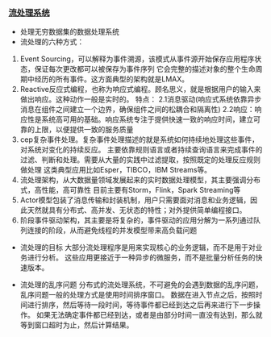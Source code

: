 ### [流处理系统](https://blog.csdn.net/ransom0512/article/details/54691618)
- 处理无穷数据集的数据处理系统
- 流处理的六种方式：
1. Event Sourcing，可以解释为事件溯源，该模式从事件源开始保存应用程序状态，保证每次更改都可以被保存为事件序列
它会完整的描述对象的整个生命周期中经历的所有事件。这方面典型的架构就是LMAX。
2. Reactive反应式编程，也称为响应式编程。顾名思义，就是根据用户的输入来做出响应。这种动作一般是实时的。
特点：
2.1消息驱动(响应式系统依靠异步消息在组件之间建立一个边界，确保组件之间的松耦合和隔离性)
2.2响应：响应性是系统高可用的基础。响应系统专注于提供快速一致的响应时间，建立可靠的上限，以便提供一致的服务质量
3. cep复杂事件处理。复杂事件处理描述的就是系统如何持续地处理这些事件，对系统对变化的持续反应。
主要依靠规则语言或者持续查询语言来完成事件的过滤、判断和处理。需要从大量的实践中过滤提取，按照既定的处理反应规则做处理
这类典型应用比如Esper，TIBCO，IBM Streams等。
4. 流处理架构，从大数据量领域发展起来的实时数据处理模型，其主要强调分布式，高性能，高可靠性
目前主要有Storm，Flink，Spark Streaming等
5. Actor模型包装了消息传输和封装机制，用户只需要面对消息和业务逻辑，因此天然就具有分布式、高并发、无状态的特性；对外提供简单编程接口。
6. 阶段事件驱动架构，其主要是将复杂的，事件驱动的应用分解为一系列通过队列连接的阶段，从而避免线程的并发模型带来高负载问题

- 流处理的目标
大部分流处理程序是用来实现核心的业务逻辑，而不是用于对业务进行分析。
这些应用更接近于一种异步的微服务，而不是批量分析任务的快速版本。

- 流处理的乱序问题
分布式的流处理系统，不可避免的会遇到数据的乱序问题，乱序问题一般的处理方式是使用时间排序窗口。
数据在进入节点之后，按照时间进行排序，然后等待一段时间，等待事件都已经到达之后再来进行下一步操作。
如果无法确定事件都已经到达，或者是由部分时间一直没有达到，那么就等到窗口超时为止，然后计算结果。
